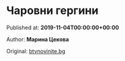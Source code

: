 
# Чаровни гергини

Published at: **2019-11-04T00:00:00+00:00**

Author: **Марина Цекова**

Original: [btvnovinite.bg](https://btvnovinite.bg/az-reporterut/priroda/charovni-gergini_536814.html)


